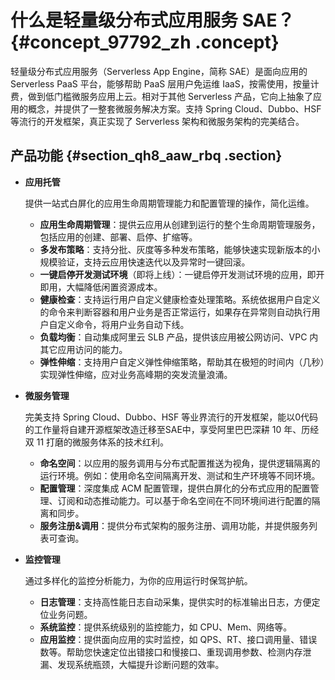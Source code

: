 # 什么是轻量级分布式应用服务 SAE？ {#concept_97792_zh .concept}

轻量级分布式应用服务（Serverless App Engine，简称 SAE）是面向应用的 Serverless PaaS 平台，能够帮助 PaaS 层用户免运维 IaaS，按需使用，按量计费，做到低门槛微服务应用上云。相对于其他 Serverless 产品，它向上抽象了应用的概念，并提供了一整套微服务解决方案。支持 Spring Cloud、Dubbo、HSF 等流行的开发框架，真正实现了 Serverless 架构和微服务架构的完美结合。

## 产品功能 {#section_qh8_aaw_rbq .section}

-   **应用托管** 

    提供一站式白屏化的应用生命周期管理能力和配置管理的操作，简化运维。

    -   **应用生命周期管理**：提供云应用从创建到运行的整个生命周期管理服务，包括应用的创建、部署、启停、扩缩等。
    -   **多发布策略**：支持分批、灰度等多种发布策略，能够快速实现新版本的小规模验证，支持云应用快速迭代以及异常时一键回滚。
    -   **一键启停开发测试环境**（即将上线）：一键启停开发测试环境的应用，即开即用，大幅降低闲置资源成本。
    -   **健康检查**：支持运行用户自定义健康检查处理策略。系统依据用户自定义的命令来判断容器和用户业务是否正常运行，如果存在异常则自动执行用户自定义命令，将用户业务自动下线。
    -   **负载均衡**：自动集成阿里云 SLB 产品，提供该应用被公网访问、VPC 内其它应用访问的能力。
    -   **弹性伸缩**：支持用户自定义弹性伸缩策略，帮助其在极短的时间内（几秒）实现弹性伸缩，应对业务高峰期的突发流量浪涌。
-   **微服务管理** 

    完美支持 Spring Cloud、Dubbo、HSF 等业界流行的开发框架，能以0代码的工作量将自建开源框架改造迁移至SAE中，享受阿里巴巴深耕 10 年、历经双 11 打磨的微服务体系的技术红利。

    -   **命名空间**：以应用的服务调用与分布式配置推送为视角，提供逻辑隔离的运行环境。例如：使用命名空间隔离开发、测试和生产环境等不同环境。
    -   **配置管理**：深度集成 ACM 配置管理，提供白屏化的分布式应用的配置管理、订阅和动态推动能力。可以基于命名空间在不同环境间进行配置的隔离和同步。
    -   **服务注册&调用**：提供分布式架构的服务注册、调用功能，并提供服务列表可查询。
-   **监控管理** 

    通过多样化的监控分析能力，为你的应用运行时保驾护航。

    -   **日志管理**：支持高性能日志自动采集，提供实时的标准输出日志，方便定位业务问题。
    -   **系统监控**：提供系统级别的监控能力，如 CPU、Mem、网络等。
    -   **应用监控**：提供面向应用的实时监控，如 QPS、RT、接口调用量、错误数等。帮助您快速定位出错接口和慢接口、重现调用参数、检测内存泄漏、发现系统瓶颈，大幅提升诊断问题的效率。


